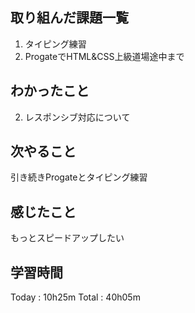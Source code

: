 ## 取り組んだ課題一覧
1. タイピング練習
1. ProgateでHTML&CSS上級道場途中まで
## わかったこと
2. レスポンシブ対応について
## 次やること
引き続きProgateとタイピング練習
## 感じたこと
 もっとスピードアップしたい 
## 学習時間
Today : 10h25m
Total : 40h05m
